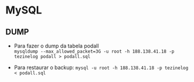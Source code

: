 # MySQL

## DUMP
* Para fazer o dump  da tabela podall<br>
 `mysqldump --max_allowed_packet=3G -u root -h 188.138.41.18 -p tezinelog podall > podall.sql`

* Para restaurar o backup:
`mysql -u root -h 188.138.41.18 -p tezinelog < podall.sql`
